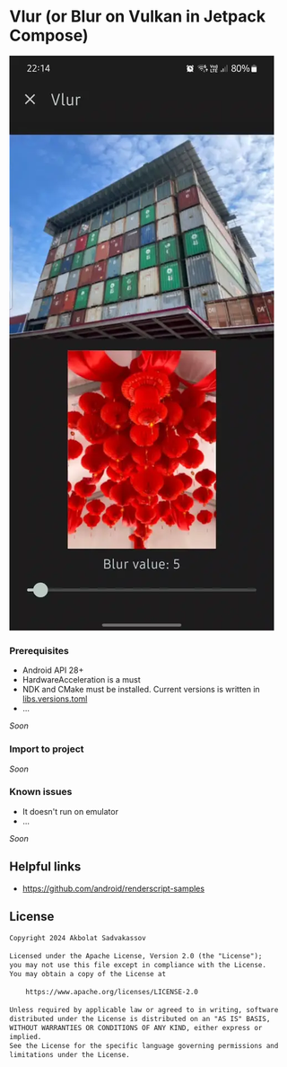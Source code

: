 # Vlur (or Blur on Vulkan in Jetpack Compose)

<img src="./media/vlur_preview_480.webp" />

### Prerequisites

- Android API 28+
- HardwareAcceleration is a must
- NDK and CMake must be installed. Current versions is written in [libs.versions.toml](./gradle/libs.versions.toml) 
- ...

_Soon_

### Import to project

_Soon_

### Known issues

- It doesn't run on emulator
- ...

_Soon_

## Helpful links

- https://github.com/android/renderscript-samples

## License

```
Copyright 2024 Akbolat Sadvakassov
 
Licensed under the Apache License, Version 2.0 (the "License");
you may not use this file except in compliance with the License.
You may obtain a copy of the License at

    https://www.apache.org/licenses/LICENSE-2.0

Unless required by applicable law or agreed to in writing, software
distributed under the License is distributed on an "AS IS" BASIS,
WITHOUT WARRANTIES OR CONDITIONS OF ANY KIND, either express or implied.
See the License for the specific language governing permissions and
limitations under the License.
```
